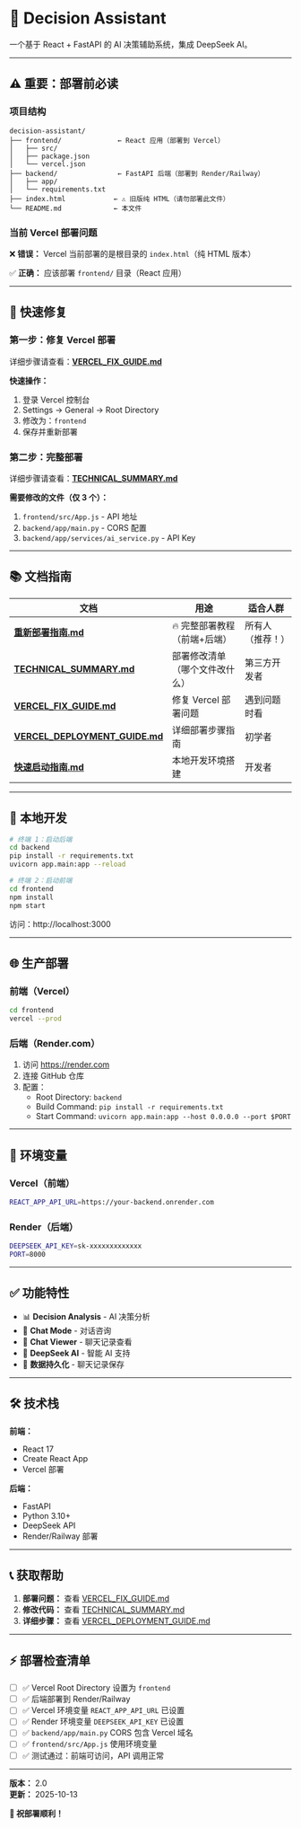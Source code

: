 # 🤖 Decision Assistant

一个基于 React + FastAPI 的 AI 决策辅助系统，集成 DeepSeek AI。

---

## ⚠️ 重要：部署前必读

### 项目结构

```
decision-assistant/
├── frontend/              ← React 应用（部署到 Vercel）
│   ├── src/
│   ├── package.json
│   └── vercel.json
├── backend/               ← FastAPI 后端（部署到 Render/Railway）
│   ├── app/
│   └── requirements.txt
├── index.html            ← ⚠️ 旧版纯 HTML（请勿部署此文件）
└── README.md             ← 本文件
```

### 当前 Vercel 部署问题

❌ **错误：** Vercel 当前部署的是根目录的 `index.html`（纯 HTML 版本）

✅ **正确：** 应该部署 `frontend/` 目录（React 应用）

---

## 🚀 快速修复

### 第一步：修复 Vercel 部署

详细步骤请查看：**[VERCEL_FIX_GUIDE.md](VERCEL_FIX_GUIDE.md)**

**快速操作：**

1. 登录 Vercel 控制台
2. Settings → General → Root Directory
3. 修改为：`frontend`
4. 保存并重新部署

### 第二步：完整部署

详细步骤请查看：**[TECHNICAL_SUMMARY.md](TECHNICAL_SUMMARY.md)**

**需要修改的文件（仅 3 个）：**

1. `frontend/src/App.js` - API 地址
2. `backend/app/main.py` - CORS 配置
3. `backend/app/services/ai_service.py` - API Key

---

## 📚 文档指南

| 文档 | 用途 | 适合人群 |
|------|------|----------|
| **[重新部署指南.md](重新部署指南.md)** | 🔥 完整部署教程（前端+后端） | 所有人（推荐！） |
| **[TECHNICAL_SUMMARY.md](TECHNICAL_SUMMARY.md)** | 部署修改清单（哪个文件改什么） | 第三方开发者 |
| **[VERCEL_FIX_GUIDE.md](VERCEL_FIX_GUIDE.md)** | 修复 Vercel 部署问题 | 遇到问题时看 |
| **[VERCEL_DEPLOYMENT_GUIDE.md](VERCEL_DEPLOYMENT_GUIDE.md)** | 详细部署步骤指南 | 初学者 |
| **[快速启动指南.md](快速启动指南.md)** | 本地开发环境搭建 | 开发者 |

---

## 🏃 本地开发

```bash
# 终端 1：启动后端
cd backend
pip install -r requirements.txt
uvicorn app.main:app --reload

# 终端 2：启动前端
cd frontend
npm install
npm start
```

访问：http://localhost:3000

---

## 🌐 生产部署

### 前端（Vercel）

```bash
cd frontend
vercel --prod
```

### 后端（Render.com）

1. 访问 https://render.com
2. 连接 GitHub 仓库
3. 配置：
   - Root Directory: `backend`
   - Build Command: `pip install -r requirements.txt`
   - Start Command: `uvicorn app.main:app --host 0.0.0.0 --port $PORT`

---

## 🔑 环境变量

### Vercel（前端）
```bash
REACT_APP_API_URL=https://your-backend.onrender.com
```

### Render（后端）
```bash
DEEPSEEK_API_KEY=sk-xxxxxxxxxxxxx
PORT=8000
```

---

## ✅ 功能特性

- 📊 **Decision Analysis** - AI 决策分析
- 💬 **Chat Mode** - 对话咨询
- 📝 **Chat Viewer** - 聊天记录查看
- 🤖 **DeepSeek AI** - 智能 AI 支持
- 💾 **数据持久化** - 聊天记录保存

---

## 🛠️ 技术栈

**前端：**
- React 17
- Create React App
- Vercel 部署

**后端：**
- FastAPI
- Python 3.10+
- DeepSeek API
- Render/Railway 部署

---

## 📞 获取帮助

1. **部署问题：** 查看 [VERCEL_FIX_GUIDE.md](VERCEL_FIX_GUIDE.md)
2. **修改代码：** 查看 [TECHNICAL_SUMMARY.md](TECHNICAL_SUMMARY.md)
3. **详细步骤：** 查看 [VERCEL_DEPLOYMENT_GUIDE.md](VERCEL_DEPLOYMENT_GUIDE.md)

---

## ⚡ 部署检查清单

- [ ] ✅ Vercel Root Directory 设置为 `frontend`
- [ ] ✅ 后端部署到 Render/Railway
- [ ] ✅ Vercel 环境变量 `REACT_APP_API_URL` 已设置
- [ ] ✅ Render 环境变量 `DEEPSEEK_API_KEY` 已设置
- [ ] ✅ `backend/app/main.py` CORS 包含 Vercel 域名
- [ ] ✅ `frontend/src/App.js` 使用环境变量
- [ ] ✅ 测试通过：前端可访问，API 调用正常

---

**版本：** 2.0  
**更新：** 2025-10-13

**🚀 祝部署顺利！**

